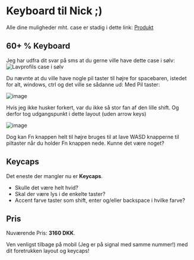 # Keyboard til Nick ;)


Alle dine muligheder mht. case er stadig i dette link: [Produkt](https://imgur.com/a/7mHGrTa)

## 60+ % Keyboard
Jeg har udfra dit svar på sms at du gerne ville have dette case i sølv:
![Lavprofils case i sølv](https://i.imgur.com/ahYFHhr.png)

Du nævnte at du ville have nogle pil taster til højre for spacebaren, istedet for alt, windows, ctrl og det ville se sådanne ud: 
Med Pil taster:

![image](https://cdn.discordapp.com/attachments/276811513761759242/730441724291448903/unknown.png)

Hvis jeg ikke husker forkert, var du ikke så stor fan af den lille shift. Og derfor tog udgangspunkt i dette layout (uden arrow keys)

![image](https://cdn.discordapp.com/attachments/276811513761759242/730439912419098634/unknown.png)

Dog kan Fn knappen helt til højre bruges til at lave WASD knapperne til piltaster når du holder Fn knappen nede. Kunne det være noget?

## Keycaps
Det eneste der mangler nu er **Keycaps**.
 - Skulle det være helt hvid?
 - Skal der være lys i de enkelte taster?
 - Accent farve taster som shift, enter og/eller backspace i hvilke farve?
 
## Pris

Nuværende Pris: __3160 DKK__.

Ven venligst tilbage på mobil (Jeg er på signal med samme nummer!) med dit foretrukken layout og keycaps!


